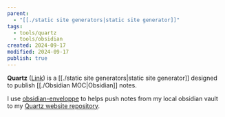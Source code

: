 ```yaml
---
parent:
  - "[[./static site generators|static site generator]]"
tags:
  - tools/quartz
  - tools/obsidian
created: 2024-09-17
modified: 2024-09-17
publish: true
---
```

**Quartz** ([Link](https://quartz.jzhao.xyz/)) is a [[./static site generators|static site generator]] designed to publish [[./Obsidian MOC|Obsidian]] notes.

I use [obsidian-enveloppe](https://github.com/Enveloppe/obsidian-enveloppe) to helps push notes from my local obsidian vault to my [Quartz website repository](https://github.com/LesleyLai/digital-garden).


